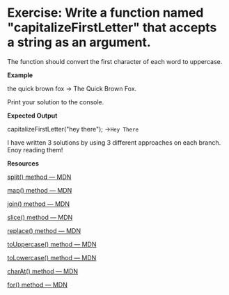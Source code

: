 # Exercise:  Write a function named "capitalizeFirstLetter" that accepts a string as an argument.

The function should convert the first character of each word to uppercase. 

**Example** 

the quick brown fox -> The Quick Brown Fox. 

Print your solution to the console.

 **Expected Output**

capitalizeFirstLetter("hey there"); ->`Hey There`


I have written 3 solutions by using 3 different approaches on each branch. Enoy reading them!


**Resources**

[split() method — MDN](https://developer.mozilla.org/en-US/docs/Web/JavaScript/Reference/Global_Objects/String/split)

[map() method — MDN](https://developer.mozilla.org/en-US/docs/Web/JavaScript/Reference/Global_Objects/Array/map)

[join() method — MDN](https://developer.mozilla.org/en-US/docs/Web/JavaScript/Reference/Global_Objects/Array/join)

[slice() method — MDN](https://developer.mozilla.org/en-US/docs/Web/JavaScript/Reference/Global_Objects/Array/slice)

[replace() method — MDN](https://developer.mozilla.org/en-US/docs/Web/JavaScript/Reference/Global_Objects/String/replace)

[toUppercase() method — MDN](https://developer.mozilla.org/en-US/docs/Web/JavaScript/Reference/Global_Objects/String/toUpperCase)

[toLowercase() method — MDN](https://developer.mozilla.org/en-US/docs/Web/JavaScript/Reference/Global_Objects/String/toLowerCase)

[charAt() method — MDN](https://developer.mozilla.org/en-US/docs/Web/JavaScript/Reference/Global_Objects/String/charAt)

[for() method — MDN](https://developer.mozilla.org/en-US/docs/Web/JavaScript/Reference/Statements/for)
